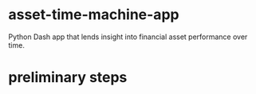 # asset-time-machine-app
Python Dash app that lends insight into financial asset performance over time. 

# preliminary steps